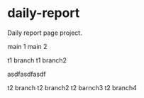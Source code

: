 # daily-report
Daily report page project.

main 1
main 2

t1 branch
t1 branch2

asdfasdfasdf


t2 branch
t2 branch2
t2 barnch3
t2 branch4